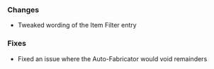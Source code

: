 ### Changes
- Tweaked wording of the Item Filter entry

### Fixes
- Fixed an issue where the Auto-Fabricator would void remainders